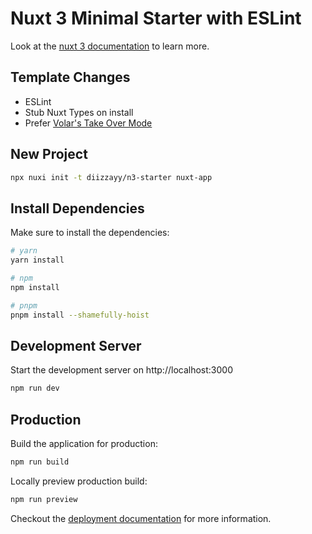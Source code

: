 # Nuxt 3 Minimal Starter with ESLint

Look at the [nuxt 3 documentation](https://v3.nuxtjs.org) to learn more.

## Template Changes

- ESLint
- Stub Nuxt Types on install
- Prefer [Volar's Take Over Mode](https://github.com/johnsoncodehk/volar/discussions/471)

## New Project

```sh
npx nuxi init -t diizzayy/n3-starter nuxt-app 
```

## Install Dependencies

Make sure to install the dependencies:

```bash
# yarn
yarn install

# npm
npm install

# pnpm
pnpm install --shamefully-hoist
```

## Development Server

Start the development server on http://localhost:3000

```bash
npm run dev
```

## Production

Build the application for production:

```bash
npm run build
```

Locally preview production build:

```bash
npm run preview
```

Checkout the [deployment documentation](https://v3.nuxtjs.org/docs/deployment) for more information.
